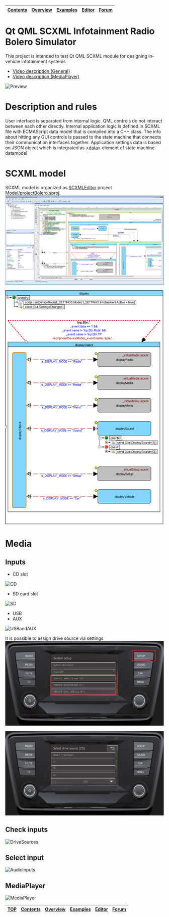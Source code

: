 <a name="top-anchor"/>

| [Contents](../../../README.md#table-of-contents) | [Overview](../../../README.md#scxml-overview) | [Examples](../../README.md) | [Editor](https://alexzhornyak.github.io/ScxmlEditor-Tutorial/) | [Forum](https://github.com/alexzhornyak/SCXML-tutorial/discussions) |
|---|---|---|---|---|

# Qt QML SCXML Infotainment Radio Bolero Simulator
This project is intended to test Qt QML SCXML module for designing in-vehicle infotainment systems 

- [Video description (General)](https://youtu.be/Er-G4Ii6bhs)
- [Video description (MediaPlayer)](https://youtu.be/PSV9UL7_nRQ)

![Preview](Qml/Images/BoleroPreview.gif)

# Description and rules
User interface is separated from internal logic. QML controls do not interact between each other directly. Internal application logic is defined in SCXML file with ECMAScript data model that is compiled into a C++ class. The info about hitting any GUI controls is passed to the state machine that connects their communication interfaces together. Application settings data is based on JSON object which is integrated as [\<data\>](../../../Doc/datamodel.md) element of state machine datamodel

# SCXML model
SCXML model is organized as [SCXMLEditor](https://alexzhornyak.github.io/ScxmlEditor-Tutorial/) project [Model/projectBolero.sproj](https://raw.githubusercontent.com/alexzhornyak/SCXML-tutorial/master/Examples/Qt/SkodaBoleroInfotainment/Model/projectBolero.sproj).
![main_structure](../../../Images/bolero_main_structure.png)

![display](../../../Images/bolero_display.png)

# Media
## Inputs
- CD slot

![CD](../../../Images/bolero_cd_input.png)

- SD card slot

![SD](../../../Images/bolero_sd_input.png)

- USB
- AUX

![USBandAUX](../../../Images/bolero_usb_and_aux.png)

It is possible to assign drive source via settings
![select_source](../../../Images/bolero_select_source.png)

![select_source2](../../../Images/bolero_select_source_2.png)

## Check inputs
![DriveSources](../../../Images/bolero_driveSources.png)

## Select input
![AudioInputs](../../../Images/bolero_audio_inputs.png)

## MediaPlayer
![MediaPlayer](../../../Images/bolero_mediaPlayer.png)

| [TOP](#top-anchor) | [Contents](../../../README.md#table-of-contents) | [Overview](../../../README.md#scxml-overview) | [Examples](../../README.md) | [Editor](https://alexzhornyak.github.io/ScxmlEditor-Tutorial/) | [Forum](https://github.com/alexzhornyak/SCXML-tutorial/discussions) |
|---|---|---|---|---|---|
